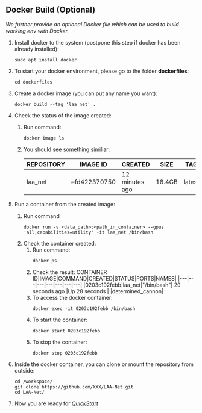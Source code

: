 ## Docker Build (Optional)
*We further provide an optional Docker file which can be used to build working env with Docker.*

1.  Install docker to the system (postpone this step if docker has been already installed):
    ```shell
    sudo apt install docker
    ```
2. To start your docker environment, please go to the folder **dockerfiles**:
   ```shell
   cd dockerfiles
   ```
3. Create a docker image (you can put any name you want):
    ```shell
    docker build --tag 'laa_net' .
    ```
4. Check the status of the image created:
   1. Run command:
        ``` shell
        docker image ls
        ```
   2. You should see something similiar:
   
        |REPOSITORY| IMAGE ID|CREATED| SIZE |TAG|
        |---|---|---|---|---|
        |laa_net| efd422370750|12 minutes ago| 18.4GB |latest |
5. Run a container from the created image:
   1. Run command
        ```shell
        docker run -v <data_path>:<path_in_container> --gpus 'all,capabilities=utility' -it laa_net /bin/bash
        ```
   2. Check the container created:
       1. Run command:
            ```shell
            docker ps
            ```
       2. Check the result:
            CONTAINER ID|IMAGE|COMMAND|CREATED|STATUS|PORTS|NAMES|
            |---|---|---|---|---|---|---|
            |0203c192febb|laa_net|"/bin/bash"| 29 seconds ago |Up 28 seconds | |determined_cannon|
       3. To access the docker container:
            ```shell
            docker exec -it 0203c192febb /bin/bash
            ```
       4. To start the container:
            ```shell
            docker start 0203c192febb
            ```
       5. To stop the container:
            ```shell
            docker stop 0203c192febb
            ```

6. Inside the docker container, you can clone or mount the repository from outside:
    ```shell
    cd /workspace/
    git clone https://github.com/XXX/LAA-Net.git
    cd LAA-Net/
    ```
7. Now you are ready for [*QuickStart*](#quickstart)
